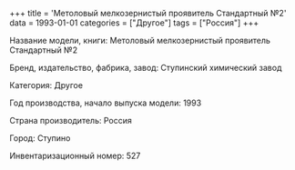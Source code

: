 +++
title = 'Метоловый мелкозернистый проявитель Стандартный №2'
data = 1993-01-01
categories = ["Другое"]
tags = ["Россия"]
+++

Название модели, книги: Метоловый мелкозернистый проявитель Стандартный №2

Бренд, издательство, фабрика, завод: Ступинский химический завод

Категория: Другое

Год производства, начало выпуска модели: 1993

Страна производитель: Россия

Город: Ступино

Инвентаризационный номер: 527

